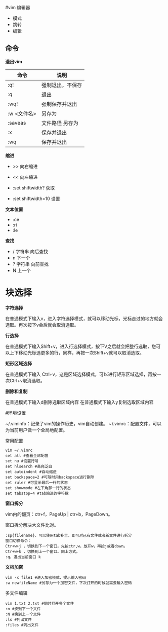 #vim 编辑器

- 模式
- 跳转
- 编辑




## 命令

**退出vim**

命令	|说明
--|--
:q!	|强制退出，不保存
:q	|退出
:wq!	|强制保存并退出
:w <文件名>	|另存为
:saveas |文件路径	另存为
:x	|保存并退出
:wq	|保存并退出

**缩进**

- \>\> 向右缩进 
- << 向左缩进
- :set shiftwidth? 获取 
- :set shiftwidth=10 设置


**文本位置**

- :ce
- :ri
- :le

**查找**

- / 字符串 向后查找 
- n 下一个
- ? 字符串 向前查找
- N 上一个

# 块选择

**字符选择**

在普通模式下输入v，进入字符选择模式，就可以移动光标，光标走过的地方就会选取。再次按下v会后就会取消选取。

**行选择**

在普通模式下输入Shift+v，进入行选择模式，按下V之后就会把整行选取，您可以上下移动光标选更多的行，同样，再按一次Shift+v就可以取消选取。

**矩形区域选择**

在普通模式下输入 Ctrl+v，这是区域选择模式，可以进行矩形区域选择，再按一次Ctrl+v取消选取。

**删除和复制**

在普通模式下输入d删除选取区域内容
在普通模式下输入y复制选取区域内容

#环境设置

~/.viminfo：记录了vim的操作历史，vim自动创建。
~/.vimrc：配置文件，可以为当前用户做一个全局地配置。

常用配置
```
vim ~/.vimrc
set all #查看全部配置
set nu #设置行号
set hlsearch #高亮泛白
set autoindent #自动缩进
set backspace=2 #可随时用backspace进行删除
set ruler #可显示最后一行的状态
set showmode #左下角那一行的状态
set tabstop=4 #tab缩进的字符数
```

**窗口拆分**

vim内的翻页：ctr+f，PageUp | ctr+b，PageDown。

窗口拆分解决大文件比对。
```
:sp{filename}，可以使用tab补全，即可对已有文件或者新文件进行拆分
窗口切换命令：
Ctr+w+j ，切换到下一个窗口。先按ctr,w，放开w，再按j或者down。
Ctr+w+k ，切换到上一个窗口。同上方式。
:q，退出当前窗口 k
```

**文档加密**
```
vim -x file1 #进入加密模式，提示输入密码
:w newfileName #另存为一个加密文件，下次打开的时候就需要输入密码
```

多文件编辑

```
vim 1.txt 2.txt #同时打开多个文件
:n #换到下一个文件
:N #换到上一个文件
:ls #列出文件
:files #列出文件
```


